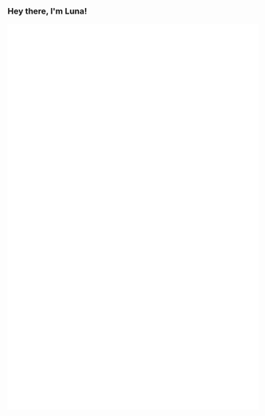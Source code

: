 
### Hey there, I'm Luna!

![Github Metrics](https://github.com/Luna-Klatzer/Luna-Klatzer/blob/main/github-metrics.svg)
